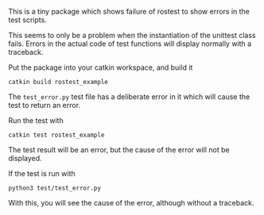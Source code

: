This is a tiny package which shows failure of rostest to show errors in the test scripts.

This seems to only be a problem when the instantiation of the unittest class fails. Errors in the actual code of test functions will display normally with a traceback.

Put the package into your catkin workspace, and build it

```commandline
catkin build rostest_example
```

The `test_error.py` test file has a deliberate error in it which will cause the test to return an error.

Run the test with

```commandline
catkin test rostest_example
```

The test result will be an error, but the cause of the error will not be displayed.

If the test is run with

```commandline
python3 test/test_error.py
```

With this, you will see the cause of the error, although without a traceback.
